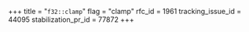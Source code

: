 +++
title = "`f32::clamp`"
flag = "clamp"
rfc_id = 1961
tracking_issue_id = 44095
stabilization_pr_id = 77872
+++
